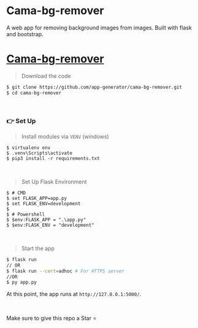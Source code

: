 # Cama-bg-remover

A web app for removing background images from images. Built with flask and bootstrap.

# [Cama-bg-remover](https://cama-bg-remover.vercel.app/)

> Download the code 

```bash
$ git clone https://github.com/app-generator/cama-bg-remover.git
$ cd cama-bg-remover
```

<br />

### 👉 Set Up

> Install modules via `VENV` (windows) 

```
$ virtualenv env
$ .venv\Scripts\activate
$ pip3 install -r requirements.txt
```

<br />

> Set Up Flask Environment

```
$ # CMD 
$ set FLASK_APP=app.py
$ set FLASK_ENV=development
$
$ # Powershell
$ $env:FLASK_APP = ".\app.py"
$ $env:FLASK_ENV = "development"
```

<br />

> Start the app

```bash
$ flask run
// OR
$ flask run --cert=adhoc # For HTTPS server
//OR
$ py app.py
```

At this point, the app runs at `http://127.0.0.1:5000/`. 

<br />

Make sure to give this repo a Star ⭐
